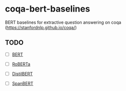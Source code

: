 # coqa-bert-baselines
BERT baselines for extractive question answering on coqa (https://stanfordnlp.github.io/coqa/)

## TODO

- [ ] [BERT](https://arxiv.org/pdf/1810.04805.pdf)
- [ ] [RoBERTa](https://arxiv.org/abs/1907.11692)
- [ ] [DistilBERT](https://github.com/huggingface/transformers/tree/master/examples/distillation)
- [ ] [SpanBERT](https://arxiv.org/abs/1907.10529)

